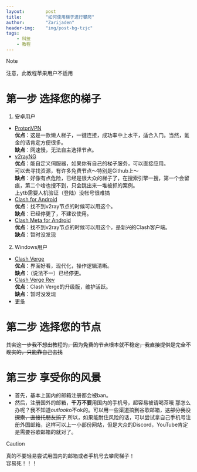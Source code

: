 ```yaml
---
layout:        post
title:         "如何使用梯子进行攀爬"
author:        "Zarijaden"
header-img:    "img/post-bg-tzjc"
tags:
    - 科技
    - 教程
---
```

> [!NOTE]
> 注意，此教程苹果用户不适用

# 第一步 选择您的梯子<br>

1. 安卓用户
- [ProtonVPN](https://protonapps.com/protonvpn-android)
  <br>**优点**：这是一款懒人梯子，一键连接，成功率中上水平，适合入门。当然，氪金的话肯定方便很多。
  <br>**缺点**：网速慢，无法自主选择节点。
- [v2rayNG](https://github.com/2dust/v2rayNG/releases)
  <br>**优点**：能自定义伺服器，如果你有自己的梯子服务，可以直接应用。<br>可以去寻找资源，有许多免费节点～特别是Github上～
  <br>**缺点**：好像有点危险，已经是很大众的梯子了，在搜索引擎一搜，第一个会留痕，第二个啥也搜不到，只会跳出来一堆被抓的案例。<br>上ytb需要人机验证（登陆）没帐号很难搞
- [Clash for Android](https://github.com/clash-download/Clash-for-Android/releases)
  <br>**优点**：找不到v2ray节点的时候可以用这个。
  <br>**缺点**：已经停更了，不建议使用。
- [Clash Meta for Android](https://github.com/MetaCubeX/ClashMetaForAndroid/releases)
  <br>**优点**：找不到v2ray节点的时候可以用这个，是新兴的Clash客户端。
  <br>**缺点**：暂时没发现

2. Windows用户
- [Clash Verge](https://github.com/zzzgydi/clash-verge/releases)
  <br>**优点**：界面好看，现代化，操作逻辑清晰。
  <br>**缺点**：（说法不一）已经停更。
- [Clash Verge Rev](https://github.com/clash-verge-rev/clash-verge-rev/releases)
  <br>**优点**：Clash Verge的升级版，维护活跃。
  <br>**缺点**：暂时没发现
- [更多](https://clash.center)

# 第二步 选择您的节点
  ~~其实这一步我不想出教程的，因为免费的节点根本就不稳定，我直接提供是完全不现实的，只能靠自己去找~~

# 第三步 享受你的风景
- 首先，基本上国内的邮箱注册都会被ban。
- 然后，注册国外的邮箱，**千万不要**用国内的手机号，超容易被请喝茶哦
  那怎么办呢？我不知道*outlook*o不ok的。可以用一些渠道搞到谷歌邮箱，~~这部分我没探索，直接托朋友搞了~~
  所以，如果能耐住风险的话，可以尝试拿自己手机号注册外国邮箱，这样可以上一小部份网站，但是大众的Discord，YouTube肯定是需要谷歌邮箱的就对了。
> [!CAUTION]
> 真的不要轻易尝试用国内的邮箱或者手机号去攀爬梯子！<br>容易死！！！

